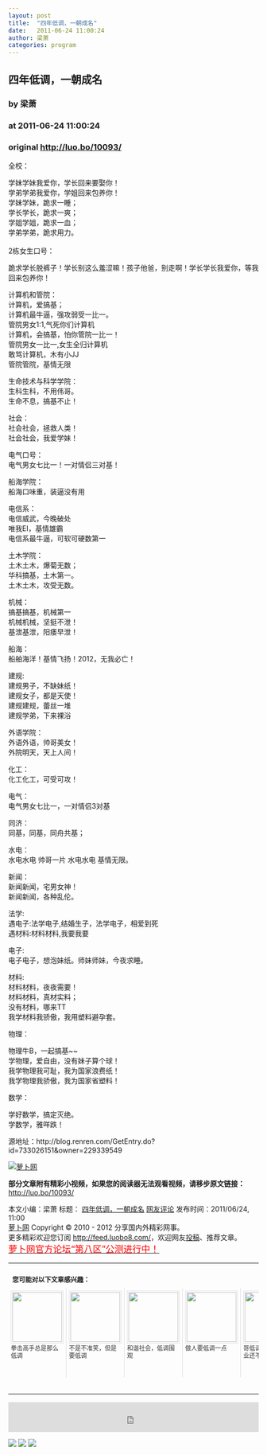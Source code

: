 ```yaml
---
layout: post
title:  "四年低调，一朝成名"
date:   2011-06-24 11:00:24
author: 梁萧
categories: program
---
```


## 四年低调，一朝成名
### by 梁萧
### at 2011-06-24 11:00:24
### original <http://luo.bo/10093/>

<p>全校：</p><p>学妹学妹我爱你，学长回来要娶你！<br> 学弟学弟我爱你，学姐回来包养你！<br> 学妹学妹，跪求一睡；<br> 学长学长，跪求一爽；<br> 学姐学姐，跪求一血；<br> 学弟学弟，跪求用力。<br> <span></span><br> 2栋女生口号：</p><p>跪求学长脱裤子！学长别这么羞涩嘛！孩子他爸，别走啊！学长学长我爱你，等我回来包养你！</p><p>计算机和管院：<br> 计算机，爱搞基；<br> 计算机最牛逼，强攻弱受一比一。<br> 管院男女1:1,气死你们计算机<br> 计算机，会搞基，怕你管院一比一！<br> 管院男女一比一,女生全归计算机<br> 敢骂计算机，木有小JJ<br> 管院管院，基情无限</p><p>生命技术与科学学院：<br> 生科生科，不用伟哥。<br> 生命不息，搞基不止！</p><p>社会：<br> 社会社会，拯救人类！<br> 社会社会，我爱学妹！</p><p>电气口号：　　　　<br> 电气男女七比一！一对情侣三对基！</p><p>船海学院：<br> 船海口味重，装逼没有用</p><p>电信系：<br> 电信威武，今晚破处<br> 唯我EI，基情雄霸<br> 电信系最牛逼，可软可硬数第一</p><p>土木学院：<br> 土木土木，爆菊无数；<br> 华科搞基，土木第一。<br> 土木土木，攻受无数。</p><p>机械：<br> 搞基搞基，机械第一<br> 机械机械，坚挺不泄！<br> 基泄基泄，阳痿早泄！</p><p>船海：<br> 船舶海洋！基情飞扬！2012，无我必亡！</p><p>建规:<br> 建规男子，不缺妹纸！<br> 建规女子，都是天使！　　<br> 建规建规，蕾丝一堆　　　　　<br> 建规学弟，下来裸浴</p><p>外语学院：<br> 外语外语，帅哥美女！<br> 外院明天，天上人间！</p><p>化工：<br> 化工化工，可受可攻！</p><p>电气：<br> 电气男女七比一，一对情侣3对基</p><p>同济：<br> 同基，同基，同舟共基；</p><p>水电：<br> 水电水电 帅哥一片 水电水电 基情无限。</p><p>新闻：<br> 新闻新闻，宅男女神！<br> 新闻新闻，各种乱伦。</p><p>法学:<br> 遇电子:法学电子,结婚生子，法学电子，相爱到死<br> 遇材料:材料材料,我要我要</p><p>电子:<br> 电子电子，想泡妹纸。师妹师妹，今夜求睡。</p><p>材料:<br> 材料材料，夜夜需要！<br> 材料材料，真材实料；<br> 没有材料，哪来TT<br> 我学材料我骄傲，我用塑料避孕套。</p><p>物理：</p><p>物理牛B，一起搞基~~<br> 学物理，爱自由，没有妹子算个球！<br> 我学物理我可耻，我为国家浪费纸！<br> 我学物理我骄傲，我为国家省塑料！</p><p>数学：</p><p>学好数学，搞定灭绝。<br> 学数学，雅咩跌！</p><p>源地址：http://blog.renren.com/GetEntry.do?id=733026151&amp;owner=229339549</p><p><a title="萝卜网" href="http://dulei.si/files/2011/06/22/b11f8a08a39ba63eb93b25689e793ec2.jpg"><img src="http://dulei.si/files/2011/06/22/b11f8a08a39ba63eb93b25689e793ec2.jpg" alt="萝卜网" title="萝卜网" border="0"></a></p><p><strong>部分文章附有精彩小视频，如果您的阅读器无法观看视频，请移步原文链接：</strong> <a href="http://luo.bo/10093/" title="四年低调，一朝成名">http://luo.bo/10093/</a></p> 本文小编：梁萧 标题： <a href="http://luo.bo/10093/" title="四年低调，一朝成名">四年低调，一朝成名</a> <a href="http://luo.bo/10093/#comments" title="to the comments">网友评论</a> 发布时间：2011/06/24, 11:00 <br> <a href="http://luo.bo/" title="萝卜网 - 人人都是艺术家">萝卜网</a> Copyright ©   2010 - 2012 分享国内外精彩网事。<br> 更多精彩欢迎您订阅 <a href="http://feed.luobo8.com/">http://feed.luobo8.com/</a>，欢迎网友<a href="http://luo.bo/delivery/">投稿</a>、推荐文章。<br> <a href="http://luo.bo/8888/"><font color="red" size="4">萝卜网官方论坛“第八区”公测进行中！</font></a><br><table cellspacing="0" cellpadding="3" border="0" style="clear:both"><tr><td colspan="5"><b><font size="-1" style="display:block!important;padding:20px 0 5px!important">您可能对以下文章感兴趣：</font></b></td></tr><tr><td width="106" valign="top" style="padding:5px!important;margin:0!important"> <a title="拳击高手总是那么低调" style="text-decoration:none!important" href="http://app.wumii.com/ext/redirect.htm?url=http%3A%2F%2Fluo.bo%2F7172%2F&amp;from=http%3A%2F%2Fluo.bo%2F10093%2F"> <img style="margin:0!important;padding:2px!important;border:1px solid #dddddd!important;width:100px!important;height:100px!important" src="http://static.wumii.com/site_images/2011/04/27/5911313.jpg" width="100px" height="100px"><br> <font size="-1" color="#333333" style="display:block!important;line-height:15px!important;width:106px!important;font:12px/15px arial!important;height:60px!important;margin:3px 0 0 0!important;padding:0!important;overflow:hidden!important">拳击高手总是那么低调</font> </a></td><td width="106" valign="top" style="padding:5px!important;margin:0!important;border-left:1px solid #dddddd!important"> <a title="不是不准笑，但是要低调" style="text-decoration:none!important" href="http://app.wumii.com/ext/redirect.htm?url=http%3A%2F%2Fluo.bo%2F6601%2F&amp;from=http%3A%2F%2Fluo.bo%2F10093%2F"> <img style="margin:0!important;padding:2px!important;border:1px solid #dddddd!important;width:100px!important;height:100px!important" src="http://static.wumii.com/site_images/2011/04/06/5020402.jpg" width="100px" height="100px"><br> <font size="-1" color="#333333" style="display:block!important;line-height:15px!important;width:106px!important;font:12px/15px arial!important;height:60px!important;margin:3px 0 0 0!important;padding:0!important;overflow:hidden!important">不是不准笑，但是要低调</font> </a></td><td width="106" valign="top" style="padding:5px!important;margin:0!important;border-left:1px solid #dddddd!important"> <a title="和谐社会，低调围观" style="text-decoration:none!important" href="http://app.wumii.com/ext/redirect.htm?url=http%3A%2F%2Fluo.bo%2F8568%2F&amp;from=http%3A%2F%2Fluo.bo%2F10093%2F"> <img style="margin:0!important;padding:2px!important;border:1px solid #dddddd!important;width:100px!important;height:100px!important" src="http://dulei.si/files/629970065d0131fcb5d2e16e9bb48067.jpg" width="100px" height="100px"><br> <font size="-1" color="#333333" style="display:block!important;line-height:15px!important;width:106px!important;font:12px/15px arial!important;height:60px!important;margin:3px 0 0 0!important;padding:0!important;overflow:hidden!important">和谐社会，低调围观</font> </a></td><td width="106" valign="top" style="padding:5px!important;margin:0!important;border-left:1px solid #dddddd!important"> <a title="做人要低调一点" style="text-decoration:none!important" href="http://app.wumii.com/ext/redirect.htm?url=http%3A%2F%2Fluo.bo%2F2583%2F&amp;from=http%3A%2F%2Fluo.bo%2F10093%2F"> <img style="margin:0!important;padding:2px!important;border:1px solid #dddddd!important;width:100px!important;height:100px!important" src="http://static.wumii.com/site_images/2010/11/15/980790.jpg" width="100px" height="100px"><br> <font size="-1" color="#333333" style="display:block!important;line-height:15px!important;width:106px!important;font:12px/15px arial!important;height:60px!important;margin:3px 0 0 0!important;padding:0!important;overflow:hidden!important">做人要低调一点</font> </a></td><td width="106" valign="top" style="padding:5px!important;margin:0!important;border-left:1px solid #dddddd!important"> <a title="哥低调了四年，毕业还不趁机火一把" style="text-decoration:none!important" href="http://app.wumii.com/ext/redirect.htm?url=http%3A%2F%2Fluo.bo%2F8805%2F&amp;from=http%3A%2F%2Fluo.bo%2F10093%2F"> <img style="margin:0!important;padding:2px!important;border:1px solid #dddddd!important;width:100px!important;height:100px!important" src="http://static.wumii.com/site_images/2011/05/28/9922010.jpg" width="100px" height="100px"><br> <font size="-1" color="#333333" style="display:block!important;line-height:15px!important;width:106px!important;font:12px/15px arial!important;height:60px!important;margin:3px 0 0 0!important;padding:0!important;overflow:hidden!important">哥低调了四年，毕业还不趁机火一把</font> </a></td></tr><tr><td colspan="5" align="right"> <a style="text-decoration:none!important" href="http://www.wumii.com/widget/relatedItems.htm" title="无觅相关文章插件"> <font size="-1" color="#bbbbbb" style="display:block!important;font-family:arial!important;padding:5px 0!important;font-size:12px!important;color:#bbb!important">无觅</font> </a></td></tr></table><p><iframe src="http://feedads.g.doubleclick.net/~ah/f/7sv1ooo89v8jfelhdjk8plpa64/468/60#http%3A%2F%2Fluo.bo%2F10093%2F" width="100%" height="60" frameborder="0" scrolling="no" marginwidth="0" marginheight="0"></iframe></p><div>
<a href="http://feeds.feedburner.com/~ff/tamd?a=5C72GdDIT6E:Ss4UmeTwrdg:yIl2AUoC8zA"><img src="http://feeds.feedburner.com/~ff/tamd?d=yIl2AUoC8zA" border="0"></a> <a href="http://feeds.feedburner.com/~ff/tamd?a=5C72GdDIT6E:Ss4UmeTwrdg:qj6IDK7rITs"><img src="http://feeds.feedburner.com/~ff/tamd?d=qj6IDK7rITs" border="0"></a> <a href="http://feeds.feedburner.com/~ff/tamd?a=5C72GdDIT6E:Ss4UmeTwrdg:-BTjWOF_DHI"><img src="http://feeds.feedburner.com/~ff/tamd?i=5C72GdDIT6E:Ss4UmeTwrdg:-BTjWOF_DHI" border="0"></a>
</div>